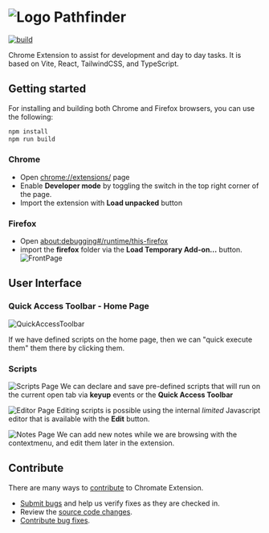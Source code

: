 # ![Logo](./src/assets/logo_white_48.png) Pathfinder

[![build](https://github.com/Reterics/pathfinder/actions/workflows/npm-build-test.yml/badge.svg)](https://github.com/Reterics/pathfinder/actions/workflows/npm-build-test.yml)


Chrome Extension to assist for development and day to day tasks.
It is based on Vite, React, TailwindCSS, and TypeScript.


## Getting started

For installing and building both Chrome and Firefox browsers, you can use the following:
```bash
npm install
npm run build
```

### Chrome
 - Open [chrome://extensions/](chrome://extensions/) page
 - Enable **Developer mode** by toggling the switch in the top right corner of the page.
 - Import the extension with **Load unpacked** button


### Firefox
 - Open [about:debugging#/runtime/this-firefox](about:debugging#/runtime/this-firefox)
 - import the **firefox** folder via the **Load Temporary Add-on...** button.
   ![FrontPage](./docs/firefox.png)


## User Interface

### Quick Access Toolbar - Home Page

![QuickAccessToolbar](./docs/qat.png)

If we have defined scripts on the home page, then we can "quick execute them" them there by clicking them. 

### Scripts

![Scripts Page](./docs/scripts.png)
We can declare and save pre-defined scripts that will run on the current open tab via **keyup** events or the **Quick Access Toolbar**


![Editor Page](./docs/editor.png)
Editing scripts is possible using the internal _limited_ Javascript editor that is available with the **Edit** button.


![Notes Page](./docs/notes.png)
We can add new notes while we are browsing with the contextmenu, and edit them later in the extension.

## Contribute

There are many ways to [contribute](./CONTRIBUTING.md) to Chromate Extension.
* [Submit bugs](https://github.com/Reterics/pathfinder/issues) and help us verify fixes as they are checked in.
* Review the [source code changes](https://github.com/Reterics/pathfinder/pulls).
* [Contribute bug fixes](https://github.com/Reterics/pathfinder/blob/main/CONTRIBUTING.md).

